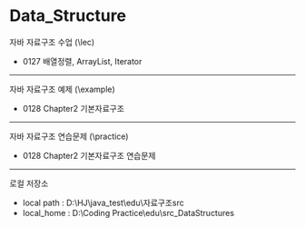 # Data_Structure
자바 자료구조 수업 (\lec)
+ 0127 배열정렬, ArrayList, Iterator
------
자바 자료구조 예제 (\example)
+ 0128 Chapter2 기본자료구조
------
자바 자료구조 연습문제 (\practice)
+ 0128 Chapter2 기본자료구조 연습문제
----------
로컬 저장소
+ local path : D:\HJ\java_test\edu\자료구조src
+ local_home : D:\Coding Practice\edu\src_DataStructures
